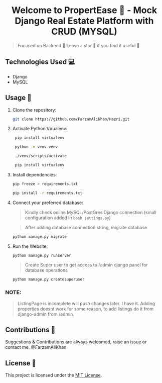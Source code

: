 <h1 align="center">Welcome to PropertEase 👋 - Mock Django Real Estate Platform with CRUD (MYSQL) </h1>

> Focused on Backend 🙂
> Leave a star 🌟 if you find it useful 🙂

## Technologies Used 💻

- Django 
- MySQL

## Usage 🚀

1. Clone the repository:

   ```bash
   git clone https://github.com/FarzamAliKhan/Hazri.git
   ```

2. Activate Python Virualenv:
   ```bash
    pip install virtualenv
   ```
   ```bash
    python -m venv venv
   ```
   ```bash
    ./venv/scripts/activate
   ```
   ```bash
    pip install virtualenv
   ```

2. Install dependencies:

   ```bash
   pip freeze > requirements.txt
   ```

    ```bash
   pip install -r requirements.txt
   ```
    
4. Connect your preferred database:

   > Kindly check online MySQL/PostGres Django connection (small configuration added in ```bash settings.py```)
   
   > After adding database connection string, migrate database
   ```bash
   python manage.py migrate 
   ```    

5. Run the Website:

   ```bash
   python manage.py runserver
   ```

   > Create Super user to get access to /admin django panel for database operations
   ```bash
   python manage.py createsuperuser 
   ```

### NOTE: 
 > ListingPage is incomplete will push changes later. I have it.
 > Adding properties doesnt work for some reason, to add listings do it from django-admin from /admin.


## Contributions 🤝

Suggestions & Contributions are always welcomed, raise an issue or contact me. @FarzamAliKhan

## License 📒

This project is licensed under the [MIT License](LICENSE).
